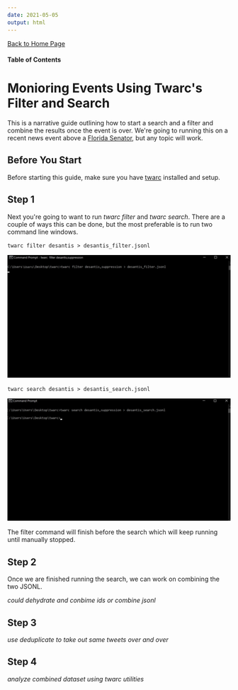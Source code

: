 ```yaml
---
date: 2021-05-05
output: html
---
```


[Back to Home Page](index.md)   

#### Table of Contents


# Monioring Events Using Twarc's Filter and Search 

This is a narrative guide outlining how to start a search and a filter and combine the results once the event is over. We're going to running this on a recent news event above a [Florida Senator](https://www.nbcnews.com/politics/elections/gop-gov-desantis-signs-restrictive-new-voting-florida-dems-fear-n1266415), but any topic will work. 


## Before You Start

Before starting this guide, make sure you have [twarc](https://github.com/DocNow/twarc) installed and setup. 


## Step 1

Next you're going to want to run _twarc filter_ and _twarc search_. There are a couple of ways this can be done, but the most preferable is to run two command line windows.

    twarc filter desantis > desantis_filter.jsonl

![FILTER](/assets/desantis_filter.png)

    twarc search desantis > desantis_search.jsonl

![SEARCH](/assets/desantis_search.png)


The filter command will finish before the search which will keep running until manually stopped. 


## Step 2

Once we are finished running the search, we can work on combining the two JSONL. 

*could dehydrate and conbime ids*
*or combine jsonl*


## Step 3

*use deduplicate to take out same tweets over and over*


## Step 4
*analyze combined dataset using twarc utilities*
